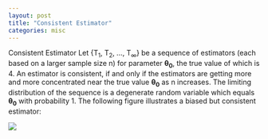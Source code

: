```yaml
---
layout: post
title: "Consistent Estimator"
categories: misc
---
```


Consistent Estimator
Let {T<sub>1</sub>, T<sub>2</sub>, ..., T<sub>&infin;</sub>} be a sequence of estimators (each based on a larger sample size n) for parameter **&theta;<sub>0</sub>**, the true value of which is 4. An estimator is consistent, if and only if the estimators are getting more and more concentrated near the true value **&theta;<sub>0</sub>** as n increases. The limiting distribution of the sequence is a degenerate random variable which equals **&theta;<sub>0</sub>** with probability 1. The following figure illustrates a biased but consistent estimator:
  
  ![](https://upload.wikimedia.org/wikipedia/commons/thumb/b/b2/Consistency_of_estimator.svg/1920px-Consistency_of_estimator.svg.png)

